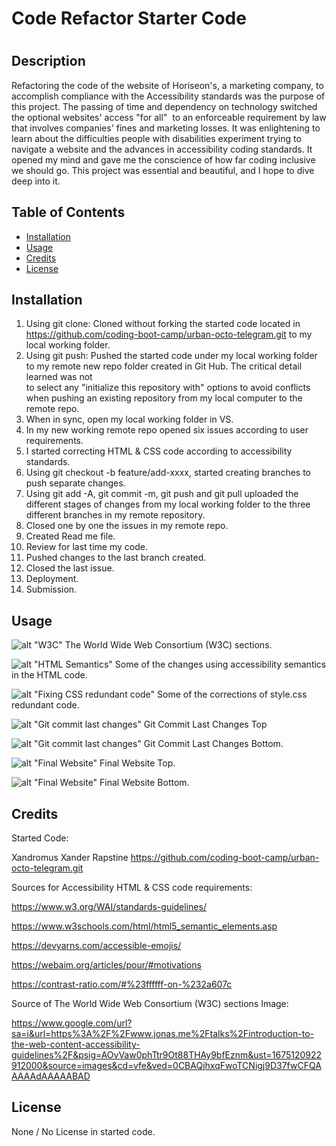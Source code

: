 # Code Refactor Starter Code

# <Horiseon Website Optimized with Accessibility Standards for Search Engines>

## Description

Refactoring the code of the website of Horiseon's, a marketing company, to accomplish compliance with the Accessibility standards was the purpose of this project. The passing of time and dependency on technology switched the optional websites' access "for all"  to an enforceable requirement by law that involves companies' fines and marketing losses. It was enlightening to learn about the difficulties people with disabilities experiment trying to navigate a website and the advances in accessibility coding standards. It opened my mind and gave me the conscience of how far coding inclusive we should go. This project was essential and beautiful, and I hope to dive deep into it.

## Table of Contents

- [Installation](#installation)
- [Usage](#usage)
- [Credits](#credits)
- [License](#license)

## Installation

1. Using git clone: Cloned without forking the started code located in https://github.com/coding-boot-camp/urban-octo-telegram.git to my local working folder.
2. Using git push: Pushed the started code under my local working folder to my remote new repo folder created in Git Hub. The critical detail learned was not  
   to select any "initialize this repository with" options to avoid conflicts when pushing an existing repository from my local computer to the remote repo.
3. When in sync, open my local working folder in VS.
4. In my new  working remote repo opened six issues according to user requirements.
5. I started correcting HTML & CSS code according to accessibility standards.
6. Using git checkout -b feature/add-xxxx, started creating branches to push separate changes.
7. Using git add -A, git commit -m, git push and git pull uploaded the different stages of changes from my local working folder to the three different branches in my remote repository.
8. Closed one by one the issues in my remote repo.
9. Created Read me file.
10. Review for last time my code.
11. Pushed changes to the last branch created.
12. Closed the last issue.
13. Deployment.
14. Submission.


## Usage 


![alt "W3C"](https://github.com/dimartoro/dc-m1c-code-refactor/blob/main/Develop/assets/images/accesibility-guidelines-groups-upd.png) The World Wide Web Consortium (W3C) sections.


![alt "HTML Semantics"](https://github.com/dimartoro/dc-m1c-code-refactor/blob/main/Develop/assets/images/html-semantic-code-upd.png) Some of the changes using accessibility semantics in the HTML code.


![alt "Fixing CSS redundant code"](https://github.com/dimartoro/dc-m1c-code-refactor/blob/main/Develop/assets/images/css-code-redundancy-upd.png)  Some of the corrections of style.css redundant code.

![alt "Git commit last changes"](https://github.com/dimartoro/dc-m1c-code-refactor/blob/main/Develop/assets/images/git-commit-top-upd.png)  Git Commit Last Changes Top

![alt "Git commit last changes"](https://github.com/dimartoro/dc-m1c-code-refactor/blob/main/Develop/assets/images/git-commit-bottom-upd.png)  Git Commit Last Changes Bottom.

![alt "Final Website"](https://github.com/dimartoro/dc-m1c-code-refactor/blob/main/Develop/assets/images/final-website-upd.png)  Final Website Top.

![alt "Final Website"](https://github.com/dimartoro/dc-m1c-code-refactor/blob/main/Develop/assets/images/final-website-upd-p2.png)  Final Website Bottom.




## Credits


Started Code: 

Xandromus Xander Rapstine https://github.com/coding-boot-camp/urban-octo-telegram.git

Sources for Accessibility HTML & CSS code requirements:

https://www.w3.org/WAI/standards-guidelines/

https://www.w3schools.com/html/html5_semantic_elements.asp

https://devyarns.com/accessible-emojis/

https://webaim.org/articles/pour/#motivations

https://contrast-ratio.com/#%23ffffff-on-%232a607c

Source of The World Wide Web Consortium (W3C) sections Image:

https://www.google.com/url?sa=i&url=https%3A%2F%2Fwww.jonas.me%2Ftalks%2Fintroduction-to-the-web-content-accessibility-guidelines%2F&psig=AOvVaw0phTtr9Ot88THAy9bfEznm&ust=1675120922912000&source=images&cd=vfe&ved=0CBAQjhxqFwoTCNigj9D37fwCFQAAAAAdAAAAABAD


## License

None / No License in started code.

